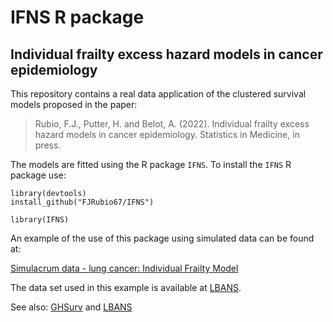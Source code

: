 # IFNS R package

## Individual frailty excess hazard models in cancer epidemiology

This repository contains a real data application of the clustered survival models proposed in the paper:

> Rubio, F.J., Putter, H. and Belot, A. (2022). Individual frailty excess hazard models in cancer epidemiology. Statistics in Medicine, in press.

The models are fitted using the R package `IFNS`. To install the `IFNS` R package use:

```
library(devtools)
install_github("FJRubio67/IFNS")

library(IFNS)
```

An example of the use of this package using simulated data can be found at:

[Simulacrum data - lung cancer: Individual Frailty Model](https://rpubs.com/FJRubio/IFNSSimulacrum)

The data set used in this example is available at [LBANS](https://github.com/FJRubio67/LBANS).

See also: [GHSurv](https://github.com/FJRubio67/GHSurv) and [LBANS](https://github.com/FJRubio67/LBANS)
